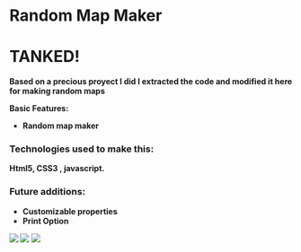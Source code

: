 # Random Map Maker
# <strong>TANKED!

<p>Based on a precious proyect I did I extracted the code and modified it here for making random maps</p>
Basic Features:

 * Random map maker


### Technologies used to make this:
Html5, CSS3 , javascript.


### Future additions: 
 * Customizable properties
 * Print Option

![](https://github.com/ahuertam/randomMapMaker/blob/master/samples/Selecci%C3%B3n_031.png?raw=true)
![](https://github.com/ahuertam/randomMapMaker/blob/master/samples/Selecci%C3%B3n_032.png?raw=true)
![](https://github.com/ahuertam/randomMapMaker/blob/master/samples/Selecci%C3%B3n_033.png?raw=true)


